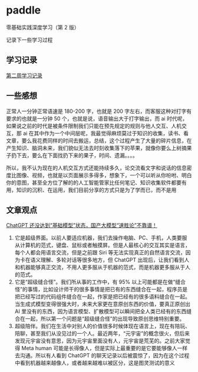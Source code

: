# paddle

零基础实践深度学习（第 2 版）

记录下一些学习过程

## 学习记录

[第二周学习记录](./%E7%AC%AC%E4%BA%8C%E5%91%A8%E5%AD%A6%E4%B9%A0%E8%AE%B0%E5%BD%95.md)

## 一些感想

正常人一分钟正常语速是 180-200 字，也就是 200 字左右，而客服这种对打字有要求的也就是一分钟 50 个，也就是说，语音输出大于打字输出，而 ai 时代呢，如果说之前的时代是被条件限制我们只能在预先规定的规则与他人交互、人机交互，那 ai 在其中作为一个中间层呢，我最觉得麻烦莫过于知识的收集，读书、看文章，要么我花费同样的时间去搬运，总结，这个过程产生了大量的碎片信息，在产生知识、脑洞未来，我们貌似无法去时刻收集落下的苹果，就像你要么上树摘果子扔下去，要么在下面找扔下来的果子，时间、遗漏。。。。

所以，我不认为现在的人机交互方式还能持续多久，论交流看文字和说话的信息密度比图像、视频，也就是以页面展示多得多，想象下，一个可以听从你吩咐、明白你的意图，甚至全方位了解的的人工智能管家比任何笔记、知识收集软件都要有用，知识的沉积、在运用，我们目前分享的方式只是为了学而已，而不是用

## 文章观点

[ChatGPT 还没达到“基础模型”状态，国产大模型“速胜论”不靠谱！](https://mp.weixin.qq.com/s/0fOA7r08p9eyZaf3MkbU0Q)

1. 它是超级界面。以前人要适应机器，我们去操作电脑、PC、手机，人类要服从计算机的范式，键盘、鼠标或者触摸屏。但是人最核心的交互其实是语言，每个人都会用语言交流，但是之前跟 Siri 等无法实现真正的自然语言交流，因为卡在语义理解、多轮对话等很多地方，但 ChatGPT 出现后，让我们看到人和机器能够真正交流，不用人更多服从于机器的范式，而是机器更多服从于人的范式。
2. 它是“超级缝合怪”。我们所从事的工作中，有 95% 以上可能都是在做“缝合怪”的事情，比如设计师干的很多事情是把已有的东西缝合在一起，程序员是把已经写过的代码组件缝合在一起，作家是把已经有的很多语料缝合在一起。当生成式模型变得很强大时，未来大家更在意原创东西的价值，要真正原创出 AI 里没有的东西，因为语言模型、扩散模型可以瞬间把全人类已经有的东西缝合在一起，所以第一个问题是“超级缝合怪”的出现导致原创思维特别重要。
3. 超级陪伴。我们在生活中对别人的价值很多时候体现在语言上，现在有陪玩、陪聊，甚至我们从没见过的一个人。最近两年，“元宇宙”的概念很火，但后来发现元宇宙没有意思，因为元宇宙里面没有人，元宇宙是荒芜的。之前大家觉得 Meta human 可能是长得像人，但是实际上最重要的是它要能够像人一样去沟通。所以有人看到 ChatGPT 的聊天记录以后被震惊了，因为在这个过程中看到机器越来越像人，或者越来越难以被区分，这是图灵测试的意义
